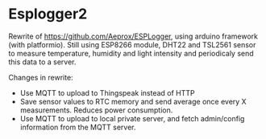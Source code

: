 # Esplogger2

Rewrite of https://github.com/Aeprox/ESPLogger, using arduino framework (with platformio). Still using ESP8266 module, DHT22 and TSL2561 sensor to measure temperature, humidity and light intensity and periodicaly send this data to a server.

Changes in rewrite:

* Use MQTT to upload to Thingspeak instead of HTTP
* Save sensor values to RTC memory and send average once every X measurements. Reduces power consumption.
* Use MQTT to upload to local private server, and fetch admin/config information from the MQTT server.


